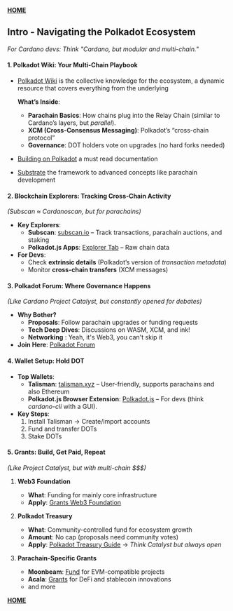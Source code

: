 **[HOME](../README.md)**

## Intro - Navigating the Polkadot Ecosystem

*For Cardano devs: Think "Cardano, but modular and multi-chain."*  

#### 1. **Polkadot Wiki: Your Multi-Chain Playbook**

- [Polkadot Wiki](https://wiki.polkadot.network/) is the collective knowledge for the ecosystem, a dynamic resource that covers everything from the underlying
  
  **What’s Inside**:  
  - **Parachain Basics**: How chains plug into the Relay Chain (similar to Cardano’s layers, but *parallel*).  
  - **XCM (Cross-Consensus Messaging)**: Polkadot’s “cross-chain protocol”  
  - **Governance**: DOT holders vote on upgrades (no hard forks needed)
- [Building on Polkadot](https://wiki.polkadot.network/docs/build-build-with-polkadot) a must read documentation
- [Substrate](https://substrate.dev/) the framework to advanced concepts like parachain development

#### 2. **Blockchain Explorers: Tracking Cross-Chain Activity**

*(Subscan ≈ Cardanoscan, but for parachains)*  

- **Key Explorers**:  
  - **Subscan**: [subscan.io](https://www.subscan.io/) – Track transactions, parachain auctions, and staking
  - **Polkadot.js Apps**: [Explorer Tab](https://polkadot.js.org/apps/#/explorer) – Raw chain data
- **For Devs**:  
  - Check **extrinsic details** (Polkadot’s version of *transaction metadata*)
  - Monitor **cross-chain transfers** (XCM messages)

#### 3. **Polkadot Forum: Where Governance Happens**
  
*(Like Cardano Project Catalyst, but constantly opened for debates)*

- **Why Bother?**  
  - **Proposals**: Follow parachain upgrades or funding requests
  - **Tech Deep Dives**: Discussions on WASM, XCM, and ink!
  - **Networking** : Yeah, it's Web3, you can't skip it
- **Join Here**: [Polkadot Forum](https://forum.polkadot.network/)

#### 4. **Wallet Setup: Hold DOT**  

- **Top Wallets**:  
  - **Talisman**: [talisman.xyz](https://www.talisman.xyz/) – User-friendly, supports parachains and also Ethereum  
  - **Polkadot.js Browser Extension**: [Polkadot.js](https://polkadot.js.org/extension/) – For devs (think *cardano-cli* with a GUI).  
- **Key Steps**:  
  1. Install Talisman → Create/import accounts
  2. Fund and transfer DOTs
  3. Stake DOTs

#### 5. **Grants: Build, Get Paid, Repeat**  

*(Like Project Catalyst, but with multi-chain $$$)*  

1. **Web3 Foundation**  
   - **What**: Funding for mainly core infrastructure  
   - **Apply**: [Grants Web3 Foundation](https://grants.web3.foundation/)  

2. **Polkadot Treasury**  
   - **What**: Community-controlled fund for ecosystem growth
   - **Amount**: No cap (proposals need community votes)  
   - **Apply**: [Polkadot Treasury Guide](https://wiki.polkadot.network/docs/learn-polkadot-opengov-treasury) → *Think Catalyst but always open*  

3. **Parachain-Specific Grants**  
   - **Moonbeam**: [Fund](https://moonbeam.foundation/grants/) for EVM-compatible projects
   - **Acala**: [Grants](https://acala.network/ecosystem-program) for DeFi and stablecoin innovations
   - and more

**[HOME](../README.md)**
